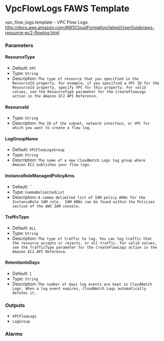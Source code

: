 VpcFlowLogs FAWS Template
=========================
vpc_flow_logs.template - VPC Flow Logs. http://docs.aws.amazon.com/AWSCloudFormation/latest/UserGuide/aws-resource-ec2-flowlog.html
### Parameters

#### ResourceType
- Default: `VPC`
- Type: `String`
- Description: `The type of resource that you specified in the ResourceId property. For example, if you specified a VPC ID for the ResourceId property, specify VPC for this property. For valid values, see the ResourceType parameter for the CreateFlowLogs action in the Amazon EC2 API Reference.`

#### ResourceId
- Type: `String`
- Description: `The ID of the subnet, network interface, or VPC for which you want to create a flow log.`

#### LogGroupName
- Default: `VPCFlowLogsGroup`
- Type: `String`
- Description: `The name of a new CloudWatch Logs log group where Amazon EC2 publishes your flow logs.`

#### InstanceRoleManagedPolicyArns
- Default: ``
- Type: `CommaDelimitedList`
- Description: `A comma delimited list of IAM policy ARNs for the InstanceRole IAM role.  IAM ARNs can be found within the Policies section of the AWS IAM console.`

#### TrafficType
- Default: `ALL`
- Type: `String`
- Description: `The type of traffic to log. You can log traffic that the resource accepts or rejects, or all traffic. For valid values, see the TrafficType parameter for the CreateFlowLogs action in the Amazon EC2 API Reference.`

#### RetentionInDays
- Default: `1`
- Type: `String`
- Description: `The number of days log events are kept in CloudWatch Logs. When a log event expires, CloudWatch Logs automatically deletes it.`

### Outputs
- `VPCFlowLogs`
- `LogGroup`

### Alarms